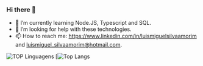 ### Hi there 👋

- 🌱 I’m currently learning Node.JS, Typescript and SQL.
- 🤔 I’m looking for help with these technologies.
- 📫 How to reach me: https://www.linkedin.com/in/luismiguelsilvaamorim and luismiguel_silvaamorim@hotmail.com.

![TOP Linguagens](https://github-readme-stats.vercel.app/api/top-langs/?username=LuisMSAmorim&layout=compact&theme=dracula)
[![Top Langs](https://github-readme-stats.vercel.app/api/top-langs/?username=LuisMSAmorim&langs_count=8)

